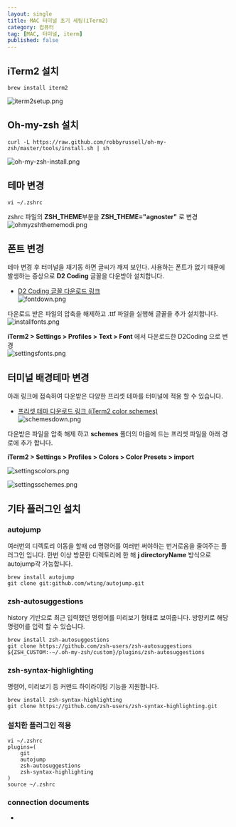 ```yaml
---
layout: single
title: MAC 터미널 초기 세팅(iTerm2)
category: 컴퓨터
tag: [MAC, 터미널, iterm]
published: false
---
```


## iTerm2 설치
```console
brew install iterm2
```
![iterm2setup.png]({{site.url}}/_images/2023-05-06-01/iterm2setup.png)

## Oh-my-zsh 설치
```console
curl -L https://raw.github.com/robbyrussell/oh-my-zsh/master/tools/install.sh | sh
```
![oh-my-zsh-install.png]({{site.url}}/_images/2023-05-06-01/oh-my-zsh-install.png)

## 테마 변경
```console
vi ~/.zshrc
```
zshrc 파일의 **ZSH_THEME**부분을 **ZSH_THEME="agnoster"** 로 변경
![ohmyzshthememodi.png]({{site.url}}/_images/2023-05-06-01/ohmyzshthememodi.png)

## 폰트 변경
테마 변경 후 터미널을 재기동 하면 글씨가 깨져 보인다. 사용하는 폰트가 없기 때문에 발생하는 증상으로 **D2 Coding** 글꼴을 다운받아 설치합니다.   
- [D2 Coding 글꼴 다운로드 링크](https://github.com/naver/d2codingfont)   
![fontdown.png]({{site.url}}/_images/2023-05-06-01/fontdown.png)   

다운로드 받은 파일의 압축을 해제하고 .ttf 파일을 실행해 글꼴을 추가 설치합니다.   
![installfonts.png]({{site.url}}/_images/2023-05-06-01/installfonts.png)

**iTerm2 > Settings > Profiles > Text > Font** 에서 다운로드한 D2Coding 으로 변경   
![settingsfonts.png]({{site.url}}/_images/2023-05-06-01/settingsfonts.png)

## 터미널 배경테마 변경
아래 링크에 접속하여 다운받은 다양한 프리셋 테마를 터미널에 적용 할 수 있습니다.

- [프리셋 테마 다운로드 링크 (iTerm2 color schemes)](https://iterm2colorschemes.com/)   
![schemesdown.png]({{site.url}}/_images/2023-05-06-01/schemesdown.png)

다운받은 파일을 압축 해제 하고 **schemes** 폴더의 마음에 드는 프리셋 파일을 아래 경로에 추가 합니다.

**iTerm2 > Settings > Profiles > Colors > Color Presets > import**

![settingscolors.png]({{site.url}}/_images/2023-05-06-01/settingscolors.png)

![settingsschemes.png]({{site.url}}/_images/2023-05-06-01/settingsschemes.png)

## 기타 플러그인 설치

### autojump
여러번의 디렉토리 이동을 할때 cd 명령어를 여러번 써야하는 번거로움을 줄여주는 플러그인 입니다.
한번 이상 방문한 디렉토리에 한 해 **j directoryName** 방식으로 autojump각 가능합니다.
```console
brew install autojump
git clone git:github.com/wting/autojump.git
```

### zsh-autosuggestions
history 기반으로 최근 입력했던 명령어를 미리보기 형태로 보여줍니다. 방향키로 해당 명령어를 입력 할 수 있습니다.
```console
brew install zsh-autosuggestions
git clone https://github.com/zsh-users/zsh-autosuggestions ${ZSH_CUSTOM:-~/.oh-my-zsh/custom}/plugins/zsh-autosuggestions
```

### zsh-syntax-highlighting
명령어, 미리보기 등 커맨드 하이라이팅 기능을 지원합니다.
```console
brew install zsh-syntax-highlighting
git clone https://github.com/zsh-users/zsh-syntax-highlighting.git
```

### 설치한 플러그인 적용
```console
vi ~/.zshrc
plugins=(
	git
	autojump
	zsh-autosuggestions
	zsh-syntax-highlighting
)
source ~/.zshrc
```

### connection documents
- 